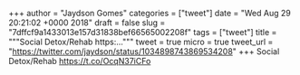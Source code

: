 
+++
author = "Jaydson Gomes"
categories = ["tweet"]
date = "Wed Aug 29 20:21:02 +0000 2018"
draft = false
slug = "7dffcf9a1433013e157d31838bef66565002208f"
tags = ["tweet"]
title = """Social Detox/Rehab
https:..."""
tweet = true
micro = true
tweet_url = "https://twitter.com/jaydson/status/1034898743869534208"
+++
Social Detox/Rehab
https://t.co/OcqN37iCFo
